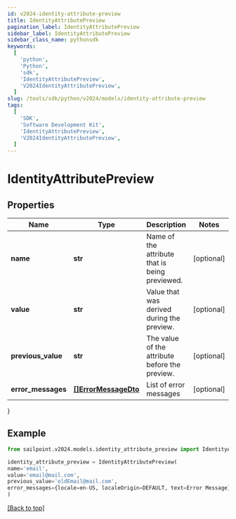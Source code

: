 ```yaml
---
id: v2024-identity-attribute-preview
title: IdentityAttributePreview
pagination_label: IdentityAttributePreview
sidebar_label: IdentityAttributePreview
sidebar_class_name: pythonsdk
keywords:
  [
    'python',
    'Python',
    'sdk',
    'IdentityAttributePreview',
    'V2024IdentityAttributePreview',
  ]
slug: /tools/sdk/python/v2024/models/identity-attribute-preview
tags:
  [
    'SDK',
    'Software Development Kit',
    'IdentityAttributePreview',
    'V2024IdentityAttributePreview',
  ]
---
```


# IdentityAttributePreview

## Properties

| Name | Type | Description | Notes |
| --- | --- | --- | --- |
| **name** | **str** | Name of the attribute that is being previewed. | [optional] |
| **value** | **str** | Value that was derived during the preview. | [optional] |
| **previous_value** | **str** | The value of the attribute before the preview. | [optional] |
| **error_messages** | [**[]ErrorMessageDto**](error-message-dto) | List of error messages | [optional] |

}

## Example

```python
from sailpoint.v2024.models.identity_attribute_preview import IdentityAttributePreview

identity_attribute_preview = IdentityAttributePreview(
name='email',
value='email@mail.com',
previous_value='oldEmail@mail.com',
error_messages={locale=en-US, localeOrigin=DEFAULT, text=Error Message}
)

```

[[Back to top]](#)
